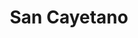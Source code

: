 ---
title: "San Cayetano"
url: /ciudad-autonoma-de-buenos-aires/san-cayetano-avenida-cabildo/
shop: Schlüsseldienst
---